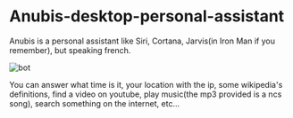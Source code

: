 # Anubis-desktop-personal-assistant
Anubis is a personal assistant like Siri, Cortana, Jarvis(in Iron Man if you remember), but speaking french.


![bot](https://user-images.githubusercontent.com/104983707/175775821-c14671e4-a600-4c9c-a4dc-e289e55b6fa8.png)


You can answer what time is it, your location with the ip, some wikipedia's definitions, find a video on youtube, play music(the mp3 provided is a ncs song), search something on the internet, etc...
